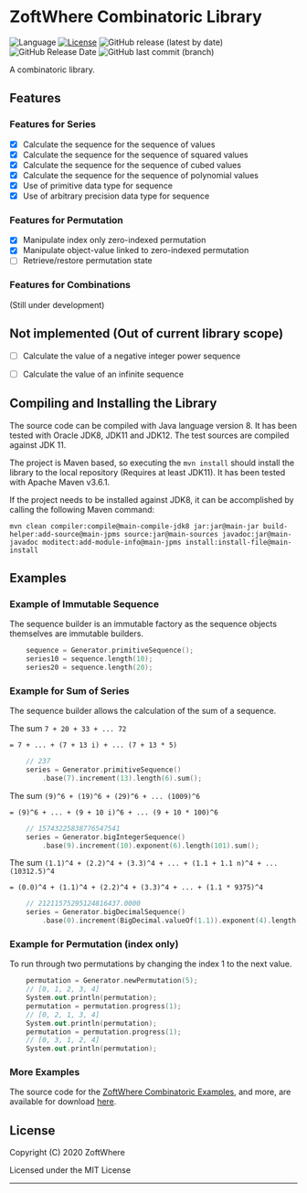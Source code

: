 # ZoftWhere Combinatoric Library
![Language](https://img.shields.io/github/languages/top/ZoftWhere/combinatoric) [![License](https://img.shields.io/github/license/ZoftWhere/combinatoric)](https://github.com/ZoftWhere/combinatoric/blob/master/license.txt) ![GitHub release (latest by date)](https://img.shields.io/github/v/release/ZoftWhere/combinatoric) ![GitHub Release Date](https://img.shields.io/github/release-date/ZoftWhere/combinatoric)
![GitHub last commit (branch)](https://img.shields.io/github/last-commit/ZoftWhere/combinatoric/master?label=master%20updated)

A combinatoric library.

## Features

### Features for Series

- [x] Calculate the sequence for the sequence of values
- [x] Calculate the sequence for the sequence of squared values
- [x] Calculate the sequence for the sequence of cubed values
- [x] Calculate the sequence for the sequence of polynomial values
- [x] Use of primitive data type for sequence
- [x] Use of arbitrary precision data type for sequence

### Features for Permutation

- [x] Manipulate index only zero-indexed permutation
- [x] Manipulate object-value linked to zero-indexed permutation
- [ ] Retrieve/restore permutation state

### Features for Combinations

(Still under development)


## Not implemented (Out of current library scope)
- [ ] Calculate the value of a negative integer power sequence
- [ ] Calculate the value of an infinite sequence


## Compiling and Installing the Library

The source code can be compiled with Java language version 8.  It has been tested with Oracle JDK8, JDK11 and JDK12.  The test sources are compiled against JDK 11.

The project is Maven based, so executing the ```mvn install``` should install the library to the local repository (Requires at least JDK11).  It has been tested with Apache Maven v3.6.1.

If the project needs to be installed against JDK8, it can be accomplished by calling the following Maven command:

``` shell script
mvn clean compiler:compile@main-compile-jdk8 jar:jar@main-jar build-helper:add-source@main-jpms source:jar@main-sources javadoc:jar@main-javadoc moditect:add-module-info@main-jpms install:install-file@main-install
``` 


## Examples

### Example of Immutable Sequence

The sequence builder is an immutable factory as the sequence objects themselves are immutable builders.

``` kotlin
    sequence = Generator.primitiveSequence();
    series10 = sequence.length(10);
    series20 = sequence.length(20);
```

### Example for Sum of Series

The sequence builder allows the calculation of the sum of a sequence.

The sum `7 + 20 + 33 + ... 72`

`= 7 + ... + (7 + 13 i) + ... (7 + 13 * 5)`

``` kotlin
    // 237
    series = Generator.primitiveSequence()
        .base(7).increment(13).length(6).sum();
```

The sum `(9)^6 + (19)^6 + (29)^6 + ... (1009)^6`

`= (9)^6 + ... + (9 + 10 i)^6 + ... (9 + 10 * 100)^6`

``` kotlin
    // 15743225838776547541
    series = Generator.bigIntegerSequence()
        .base(9).increment(10).exponent(6).length(101).sum();
```

The sum `(1.1)^4 + (2.2)^4 + (3.3)^4 + ... + (1.1 + 1.1 n)^4 + ... (10312.5)^4`

`= (0.0)^4 + (1.1)^4 + (2.2)^4 + (3.3)^4 + ... + (1.1 * 9375)^4`

``` kotlin
    // 21211575295124816437.0000
    series = Generator.bigDecimalSequence()
        .base(0).increment(BigDecimal.valueOf(1.1)).exponent(4).length(9376).sum();
```


### Example for Permutation (index only)

To run through two permutations by changing the index 1 to the next value.
``` kotlin
    permutation = Generator.newPermutation(5);
    // [0, 1, 2, 3, 4]
    System.out.println(permutation);
    permutation = permutation.progress(1);
    // [0, 2, 1, 3, 4]
    System.out.println(permutation);
    permutation = permutation.progress(1);
    // [0, 3, 1, 2, 4]
    System.out.println(permutation);
```


### More Examples

The source code for the [ZoftWhere Combinatoric Examples](https://github.com/ZoftWhere/combinatoric/tree/master/test-java/example), and more, are available for download [here](https://github.com/ZoftWhere/combinatoric/tree/master/test-java/example).


## License

Copyright (C) 2020 ZoftWhere

Licensed under the MIT License

------